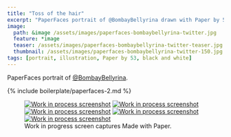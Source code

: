 ```yaml
---
title: "Toss of the hair"
excerpt: "PaperFaces portrait of @BombayBellyrina drawn with Paper by 53 on an iPad."
image: 
  path: &image /assets/images/paperfaces-bombaybellyrina-twitter.jpg 
  feature: *image
  teaser: /assets/images/paperfaces-bombaybellyrina-twitter-teaser.jpg
  thumbnail: /assets/images/paperfaces-bombaybellyrina-twitter-150.jpg
tags: [portrait, illustration, Paper by 53, black and white]
---
```


PaperFaces portrait of [@BombayBellyrina](https://twitter.com/BombayBellyrina).

{% include boilerplate/paperfaces-2.md %}

<figure class="third">
  <a href="/assets/images/paperfaces-bombaybellyrina-process-1-lg.jpg"><img src="/assets/images/paperfaces-bombaybellyrina-process-1-600.jpg" alt="Work in process screenshot"></a>
  <a href="/assets/images/paperfaces-bombaybellyrina-process-2-lg.jpg"><img src="/assets/images/paperfaces-bombaybellyrina-process-2-600.jpg" alt="Work in process screenshot"></a>
  <a href="/assets/images/paperfaces-bombaybellyrina-process-3-lg.jpg"><img src="/assets/images/paperfaces-bombaybellyrina-process-3-600.jpg" alt="Work in process screenshot"></a>
  <a href="/assets/images/paperfaces-bombaybellyrina-process-4-lg.jpg"><img src="/assets/images/paperfaces-bombaybellyrina-process-4-600.jpg" alt="Work in process screenshot"></a>
  <a href="/assets/images/paperfaces-bombaybellyrina-process-5-lg.jpg"><img src="/assets/images/paperfaces-bombaybellyrina-process-5-600.jpg" alt="Work in process screenshot"></a>
  <figcaption>Work in progress screen captures Made with Paper.</figcaption>
</figure>
